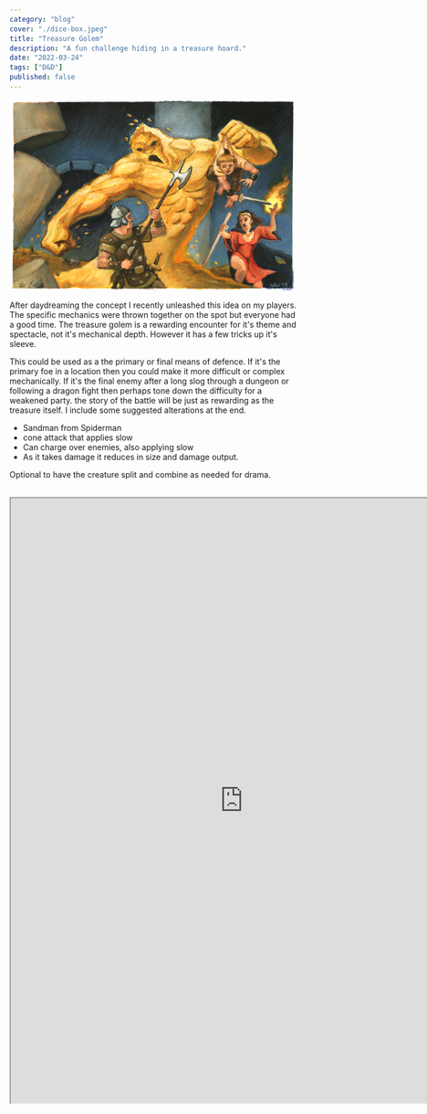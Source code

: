 ```yaml
---
category: "blog"
cover: "./dice-box.jpeg"
title: "Treasure Golem"
description: "A fun challenge hiding in a treasure hoard."
date: "2022-03-24"
tags: ["D&D"]
published: false
---
```


![alt text](./coin-golem.jpg "hover text")

After daydreaming the concept I recently unleashed this idea on my players. The specific mechanics were thrown together on the spot but everyone had a good time. The treasure golem is a rewarding encounter for it's theme and spectacle, not it's mechanical depth. However it has a few tricks up it's sleeve.

This could be used as a the primary or final means of defence. If it's the primary foe in a location then you could make it more difficult or complex mechanically. If it's the final enemy after a long slog through a dungeon or following a dragon fight then perhaps tone down the difficulty for a weakened party. the story of the battle will be just as rewarding as the treasure itself. I include some suggested alterations at the end.

- Sandman from Spiderman
- cone attack that applies slow
- Can charge over enemies, also applying slow
- As it takes damage it reduces in size and damage output.

Optional to have the creature split and combine as needed for drama.

<br>

<iframe src="https://homebrewery.naturalcrit.com/print/HJxYacZSV"
title="title of iframe content"
height="1060px";
width="813px";
loading="lazy">
